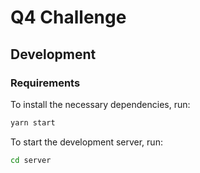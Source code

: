 # Q4 Challenge

## Development

### Requirements
To install the necessary dependencies, run:
```sh
yarn start
```

To start the development server, run:
```sh
cd server

```